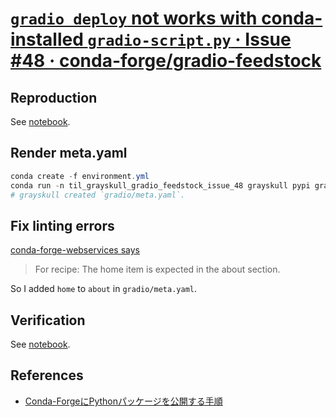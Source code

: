 # [`gradio deploy` not works with conda-installed `gradio-script.py` · Issue #48 · conda-forge/gradio-feedstock](https://github.com/conda-forge/gradio-feedstock/issues/48)

## Reproduction

See [notebook](/issue_reproduction/evidence.ipynb).

## Render meta.yaml

```powershell
conda create -f environment.yml
conda run -n til_grayskull_gradio_feedstock_issue_48 grayskull pypi gradio
# grayskull created `gradio/meta.yaml`.
```

## Fix linting errors

[conda-forge-webservices says](https://github.com/conda-forge/gradio-feedstock/pull/49)

> For recipe:
> The home item is expected in the about section.

So I added `home` to `about` in `gradio/meta.yaml`.

## Verification

See [notebook](/issue_reproduction/evidence.ipynb).

## References

- [Conda-ForgeにPythonパッケージを公開する手順](https://zenn.dev/geb/articles/220520_condaforgepublish)
